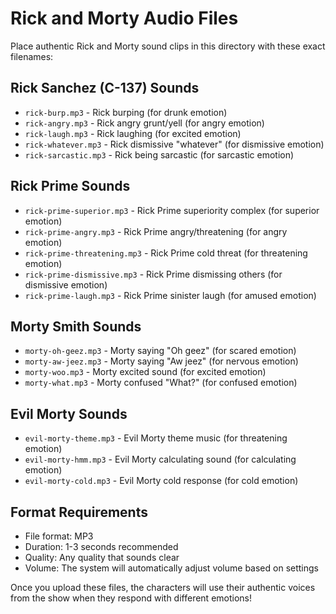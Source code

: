 # Rick and Morty Audio Files

Place authentic Rick and Morty sound clips in this directory with these exact filenames:

## Rick Sanchez (C-137) Sounds
- `rick-burp.mp3` - Rick burping (for drunk emotion)
- `rick-angry.mp3` - Rick angry grunt/yell (for angry emotion)
- `rick-laugh.mp3` - Rick laughing (for excited emotion)
- `rick-whatever.mp3` - Rick dismissive "whatever" (for dismissive emotion)
- `rick-sarcastic.mp3` - Rick being sarcastic (for sarcastic emotion)

## Rick Prime Sounds
- `rick-prime-superior.mp3` - Rick Prime superiority complex (for superior emotion)
- `rick-prime-angry.mp3` - Rick Prime angry/threatening (for angry emotion)
- `rick-prime-threatening.mp3` - Rick Prime cold threat (for threatening emotion)
- `rick-prime-dismissive.mp3` - Rick Prime dismissing others (for dismissive emotion)
- `rick-prime-laugh.mp3` - Rick Prime sinister laugh (for amused emotion)

## Morty Smith Sounds
- `morty-oh-geez.mp3` - Morty saying "Oh geez" (for scared emotion)
- `morty-aw-jeez.mp3` - Morty saying "Aw jeez" (for nervous emotion)
- `morty-woo.mp3` - Morty excited sound (for excited emotion)
- `morty-what.mp3` - Morty confused "What?" (for confused emotion)

## Evil Morty Sounds
- `evil-morty-theme.mp3` - Evil Morty theme music (for threatening emotion)
- `evil-morty-hmm.mp3` - Evil Morty calculating sound (for calculating emotion)
- `evil-morty-cold.mp3` - Evil Morty cold response (for cold emotion)

## Format Requirements
- File format: MP3
- Duration: 1-3 seconds recommended
- Quality: Any quality that sounds clear
- Volume: The system will automatically adjust volume based on settings

Once you upload these files, the characters will use their authentic voices from the show when they respond with different emotions!
